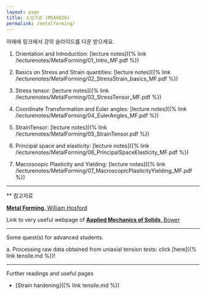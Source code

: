 ```yaml
---
layout: page
title: 소성가공 (MSA0026)
permalink: /metalforming/
---
```


아래에 링크에서 강의 슬라이드를 다운 받으세요.

1. Orientation and Introduction: [lecture notes]({% link /lecturenotes/MetalForming/01_Intro_MF.pdf %})

2. Basics on Stress and Strain quantities: [lecture notes]({% link /lecturenotes/MetalForming/02_StressStrain_basics_MF.pdf %})

3. Stress tensor: [lecture notes]({% link /lecturenotes/MetalForming/03_StressTensor_MF.pdf %})

4. Coordinate Transformation and Euler angles: [lecture notes]({% link /lecturenotes/MetalForming/04_EulerAngles_MF.pdf %})

5. StrainTensor: [lecture notes]({% link /lecturenotes/MetalForming/05_StrainTensor.pdf %})

6. Principal space and elasticity: [lecture notes]({% link /lecturenotes/MetalForming/06_PrincipalSpaceElasticity_MF.pdf %})

7. Macroscopic Plasticity and Yielding: [lecture notes]({% link /lecturenotes/MetalForming/07_MacroscopicPlasticityYielding_MF.pdf %})

<!--

8. Work Hardening: [lecture notes]({% link /lecturenotes/MetalForming/08_WorkHardening_MF.pdf %})

9. Instability: [lecture notes]({% link /lecturenotes/MetalForming/09_Instability_MF.pdf %})

10. Strain Rate and Temperature: [lecture notes]({% link /lecturenotes/MetalForming/10_StrainRateTemperature_MF.pdf %})
-->

--------------------------

** 참고자료

[**Metal Forming**, William Hosford](https://www.amazon.com/Metal-Forming-Metallurgy-William-Hosford/dp/1107670969)

Link to very useful webpage of [**Applied Mechanics of Solids**, Bower](http://solidmechanics.org)

--------------------------


Some quest(s) for advanced students.

a. Processing raw data obtained from uniaxial tension tests: click [here]({% link tensile.md %})!

--------------------------------------------------

Further readings and useful pages

- [Strain hardening]({% link tensile.md %})

<!--
- [Euler angles]({% link euler.md %})

- [Excel file for **Euler method**]({% link /libs/Euler_Method.xlsx %})

- [Tensors]({% link tensors.md %})

- [Principal space]({% link principal.md %})

- Excel/Google [SpreadSheet]({% link Euler2ndTensor.md %}) to practice 2nd rank tensor transformation

- Excel/Google [SpreadSheet]({% link yieldsurface.md %}) to practice yield surface drawing

- [LaTeX script to understand Euler angle]({% link euler.md%})

- [Pole figure plotting]({% link polefigure.md %})

- [thin-walled tube]({% link thinwalltube.md %})

- [Newton-Raphson approach to solve the instability of metals under uniaxial tension]({% link nr_example.md %})

-->